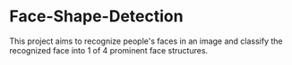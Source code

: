 # Face-Shape-Detection
This project aims to recognize people's faces in an image and classify the recognized face into 1 of 4 prominent face structures.
